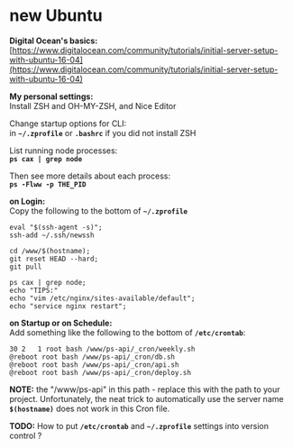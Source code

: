 # new Ubuntu

**Digital Ocean's basics:**  
[https://www.digitalocean.com/community/tutorials/initial-server-setup-with-ubuntu-16-04](https://www.digitalocean.com/community/tutorials/initial-server-setup-with-ubuntu-16-04)

**My personal settings:**  
Install ZSH and OH-MY-ZSH, and Nice Editor

Change startup options for CLI:  
in **`~/.zprofile`** or **`.bashrc`** if you did not install ZSH

List running node processes:  
**`ps cax | grep node`**

Then see more details about each process:  
**`ps -Flww -p THE_PID`**

**on Login:**  
Copy the following to the bottom of **`~/.zprofile`**

```text
eval "$(ssh-agent -s)";  
ssh-add ~/.ssh/newssh  

cd /www/$(hostname);  
git reset HEAD --hard;  
git pull  

ps cax | grep node;  
echo "TIPS:"  
echo "vim /etc/nginx/sites-available/default";  
echo "service nginx restart";
```

**on Startup or on Schedule:**  
Add something like the following to the bottom of **`/etc/crontab`**:

```text
30 2   1 root bash /www/ps-api/_cron/weekly.sh  
@reboot root bash /www/ps-api/_cron/db.sh  
@reboot root bash /www/ps-api/_cron/api.sh  
@reboot root bash /www/ps-api/_cron/deploy.sh
```

**NOTE:** the "/www/ps-api" in this path - replace this with the path to your project. Unfortunately, the neat trick to automatically use the server name **`$(hostname)`** does not work in this Cron file.

**TODO:** How to put **`/etc/crontab`** and **`~/.zprofile`** settings into version control ?

